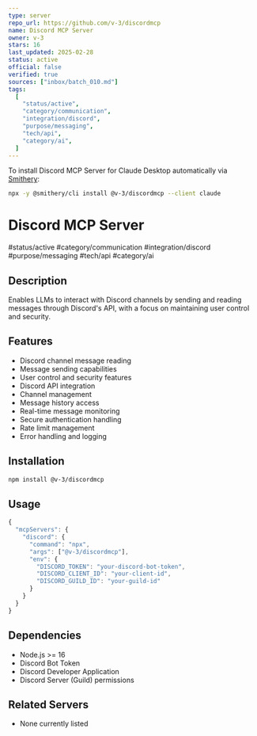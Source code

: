 ```yaml
---
type: server
repo_url: https://github.com/v-3/discordmcp
name: Discord MCP Server
owner: v-3
stars: 16
last_updated: 2025-02-28
status: active
official: false
verified: true
sources: ["inbox/batch_010.md"]
tags:
  [
    "status/active",
    "category/communication",
    "integration/discord",
    "purpose/messaging",
    "tech/api",
    "category/ai",
  ]
---
```


To install Discord MCP Server for Claude Desktop automatically via [Smithery](https://smithery.ai/server/@v-3/discordmcp):

```bash
npx -y @smithery/cli install @v-3/discordmcp --client claude
```

# Discord MCP Server

#status/active #category/communication #integration/discord #purpose/messaging #tech/api #category/ai

## Description

Enables LLMs to interact with Discord channels by sending and reading messages through Discord's API, with a focus on maintaining user control and security.

## Features

- Discord channel message reading
- Message sending capabilities
- User control and security features
- Discord API integration
- Channel management
- Message history access
- Real-time message monitoring
- Secure authentication handling
- Rate limit management
- Error handling and logging

## Installation

```bash
npm install @v-3/discordmcp
```

## Usage

```javascript
{
  "mcpServers": {
    "discord": {
      "command": "npx",
      "args": ["@v-3/discordmcp"],
      "env": {
        "DISCORD_TOKEN": "your-discord-bot-token",
        "DISCORD_CLIENT_ID": "your-client-id",
        "DISCORD_GUILD_ID": "your-guild-id"
      }
    }
  }
}
```

## Dependencies

- Node.js >= 16
- Discord Bot Token
- Discord Developer Application
- Discord Server (Guild) permissions

## Related Servers

- None currently listed
